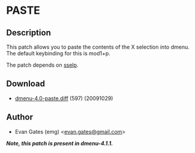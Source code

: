 PASTE
=====

Description
-----------

This patch allows you to paste the contents of the X selection into dmenu. The
default keybinding for this is mod1+p.

The patch depends on [sselp](/sselp).

Download
--------

* [dmenu-4.0-paste.diff](dmenu-4.0-paste.diff) (597) (20091029)

Author
------

* Evan Gates (emg) <[evan.gates@gmail.com](mailto:evan.gates@gmail.com)>


***Note, this patch is present in dmenu-4.1.1.***
